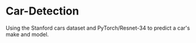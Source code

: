 # Car-Detection
Using the Stanford cars dataset and PyTorch/Resnet-34 to predict a car's make and model.
